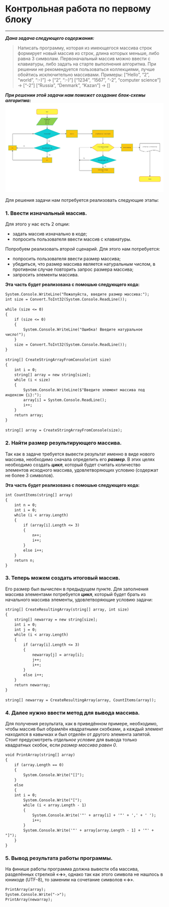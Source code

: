 
# Контрольная работа по первому блоку
___
___Дана задача следующего содержания:___

> Написать программу, которая из имеющегося массива строк формирует новый массив из строк, длина которых меньше, либо равна 3 символам. Первоначальный массив можно ввести с клавиатуры, либо задать на старте выполнения алгоритма. При решении не рекомендуется пользоваться коллекциями, лучше обойтись исключительно массивами.
Примеры:
[“Hello”, “2”, “world”, “:-)”] → [“2”, “:-)”]
[“1234”, “1567”, “-2”, “computer science”] → [“-2”]
[“Russia”, “Denmark”, “Kazan”] → []

___При решении этой задачи нам поможет создание блок-схемы алгоритма:___
![блок-схема алгоритма](Task1.jpg)

Для решения задачи нам потребуется реализовать следующие этапы:

### 1. Ввести изначальный массив. 
Для этого у нас есть 2 опции:
* задать массив изначально в коде;	
* попросить пользователя ввести массив с клавиатуры.

Попробуем реализовать *второй* сценарий. Для этого нам потребуется:
* попросить пользователя ввести размер массива;
* убедиться, что размер массива является натуральным числом, в противном случае повторить запрос размера массива;
* запросить элементы массива.

__Эта часть будет реализована с помошью следующего кода:__

```
System.Console.WriteLine("Пожалуйста, введите размер массива:");
int size = Convert.ToInt32(System.Console.ReadLine());

while (size <= 0)           
{
    if (size <= 0)
    {
        System.Console.WriteLine("Ошибка! Введите натуральное число!");
    }
    size = Convert.ToInt32(System.Console.ReadLine());
}

string[] CreateStringArrayFromConsole(int size)     
{
    int i = 0;
    string[] array = new string[size];
    while (i < size)
    {
        System.Console.WriteLine($"Введите элемент массива под индексом {i}:");
        array[i] = System.Console.ReadLine();
        i++;
    }
    return array;
}

string[] array = CreateStringArrayFromConsole(size);  
```

### 2. Найти размер результирующего массива.
Так как в задаче требуется вывести результат именно в виде нового массива, необходимо сначала определить его ***размер***. В этих целях необходимо создать ___цикл___, который будет считать количество элементов исходного массива, удовлетворяющих условию (содержат не более 3 символов).

__Эта часть будет реализована с помошью следующего кода:__
```
int CountItems(string[] array)      
{
    int n = 0;
    int i = 0;
    while (i < array.Length)
    {
        if (array[i].Length <= 3)
        {
            n++;
            i++;
        }
        else i++;
    }
    return n;
}
```



### 3. Теперь можем создать итоговый массив.
Его размер был вычислен в предыдущем пункте. Для заполнения массива элементами потребуется ___цикл___, который будет брать из начального массива элементы, удовлетворяющие условию задачи:
```
string[] CreateResultingArray(string[] array, int size)     
{
    string[] newarray = new string[size];
    int i = 0;
    int j = 0;
    while (i < array.Length)
    {
        if (array[i].Length <= 3)
        {
            newarray[j] = array[i];
            j++;
            i++;
        }
        else i++;
    }
    return newarray;
}

string[] newarray = CreateResultingArray(array, CountItems(array));
```

### 4. Далее нужно ввести метод для вывода массива.
Для получения результата, как в приведённом примере, необходимо, чтобы массив был обрамлён квадратными скобками, а каждый элемент находился в кавычках и был отделён от другого элемента запятой. Стоит предусмотреть *отдельное условие* для вывода только квадратных скобок, если *размер массива равен 0*.

```
void PrintArray(string[] array)     
{
    if (array.Length == 0)
    {
        System.Console.Write("[]");
    }
    else
    {					
	int i = 0;
    	System.Console.Write("[");
        while (i < array.Length - 1)
    	{
            System.Console.Write('"' + array[i] + '"' + ',' + ' ');
            i++;
        }
        System.Console.Write('"' + array[array.Length - 1] + '"' + "]");
    }
}
```

### 5. Вывод результата работы программы.
На финише работы программа должна вывести оба массива, разделённых стрелкой «**→**», однако так как этого символа не нашлось в юникоде (UTF-8), то заменим на сочетание символов «**->**».

```
PrintArray(array);                  
System.Console.Write("->");        
PrintArray(newarray);   
```
